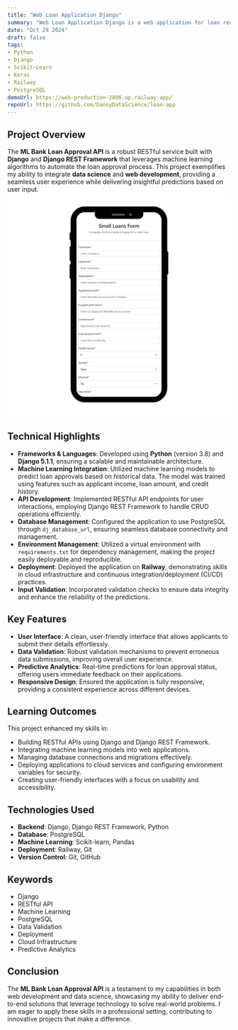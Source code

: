 ```yaml
---
title: "Web Loan Application Django"
summary: "Web Loan Application Django is a web application for loan requests developed using the Django framework"
date: "Oct 29 2024"
draft: false
tags:
- Python
- Django
- Scikit-Learn
- Keras
- Railway
- PostgreSQL
demoUrl: https://web-production-2806.up.railway.app/
repoUrl: https://github.com/DannyDataScience/loan-app
---
```

## Project Overview

The **ML Bank Loan Approval API** is a robust RESTful service built with **Django** and **Django REST Framework** that leverages machine learning algorithms to automate the loan approval process. This project exemplifies my ability to integrate **data science** and **web development**, providing a seamless user experience while delivering insightful predictions based on user input.
![iPhone](./iphone.png)

## Technical Highlights

- **Frameworks & Languages**: Developed using **Python** (version 3.8) and **Django 5.1.1**, ensuring a scalable and maintainable architecture.
- **Machine Learning Integration**: Utilized machine learning models to predict loan approvals based on historical data. The model was trained using features such as applicant income, loan amount, and credit history.
- **API Development**: Implemented RESTful API endpoints for user interactions, employing Django REST Framework to handle CRUD operations efficiently.
- **Database Management**: Configured the application to use PostgreSQL through `dj_database_url`, ensuring seamless database connectivity and management.
- **Environment Management**: Utilized a virtual environment with `requirements.txt` for dependency management, making the project easily deployable and reproducible.
- **Deployment**: Deployed the application on **Railway**, demonstrating skills in cloud infrastructure and continuous integration/deployment (CI/CD) practices.
- **Input Validation**: Incorporated validation checks to ensure data integrity and enhance the reliability of the predictions.

## Key Features

- **User Interface**: A clean, user-friendly interface that allows applicants to submit their details effortlessly.
- **Data Validation**: Robust validation mechanisms to prevent erroneous data submissions, improving overall user experience.
- **Predictive Analytics**: Real-time predictions for loan approval status, offering users immediate feedback on their applications.
- **Responsive Design**: Ensured the application is fully responsive, providing a consistent experience across different devices.

## Learning Outcomes

This project enhanced my skills in:

- Building RESTful APIs using Django and Django REST Framework.
- Integrating machine learning models into web applications.
- Managing database connections and migrations effectively.
- Deploying applications to cloud services and configuring environment variables for security.
- Creating user-friendly interfaces with a focus on usability and accessibility.

## Technologies Used

- **Backend**: Django, Django REST Framework, Python
- **Database**: PostgreSQL
- **Machine Learning**: Scikit-learn, Pandas
- **Deployment**: Railway, Git
- **Version Control**: Git, GitHub

## Keywords

- Django
- RESTful API
- Machine Learning
- PostgreSQL
- Data Validation
- Deployment
- Cloud Infrastructure
- Predictive Analytics

## Conclusion

The **ML Bank Loan Approval API** is a testament to my capabilities in both web development and data science, showcasing my ability to deliver end-to-end solutions that leverage technology to solve real-world problems. I am eager to apply these skills in a professional setting, contributing to innovative projects that make a difference.
